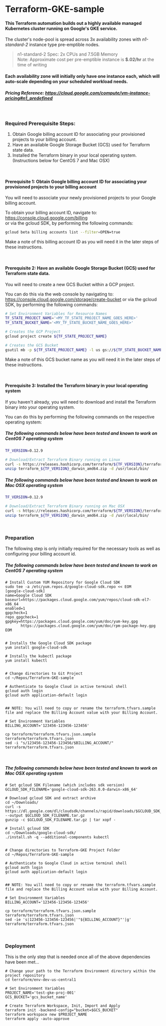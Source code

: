 # Terraform-GKE-sample

#### This Terraform automation builds out a highly available managed Kubernetes cluster running on Google's GKE service. <br> 
The cluster's node-pool is spread across 3x availability zones with *n1-standard-2* instance type pre-emptible nodes. <br> 

> n1-standard-2 Spec: 2x CPUs and 7.5GB Memory <br> 
Note: Approximate cost per pre-emptible instance is **$.02/hr** at the time of writing

#### Each availability zone will initially only have one instance each, which will auto-scale depending on your scheduled workload needs.


##### Pricing Reference: https://cloud.google.com/compute/vm-instance-pricing#n1_predefined

<br>

### Required Prerequisite Steps:

1. Obtain Google billing account ID for associating your provisioned projects to your billing account.
2. Have an available Google Storage Bucket (GCS) used for Terraform state data.
3. Installed the Terraform binary in your local operating system. (Instructions below for CentOS 7 and Mac OSX)

<br>

#### Prerequisite 1: Obtain Google billing account ID for associating your provisioned projects to your billing account

You will need to associate your newly provisioned projects to your Google billing account.

To obtain your billing account ID, navigate to: https://console.cloud.google.com/billing <br>
or via the gcloud SDK, by performing the following commands:
```bash
gcloud beta billing accounts list --filter=OPEN=true
```

Make a note of this billing account ID as you will need it in the later steps of these instructions.

<br>

#### Prerequisite 2: Have an available Google Storage Bucket (GCS) used for Terraform state data.

You will need to create a new GCS Bucket within a GCP project.

You can do this via the web console by navigating to: https://console.cloud.google.com/storage/create-bucket
or via the gcloud SDK, by performing the following commands:
```bash
# Set Environment Variables for Resource Names
TF_STATE_PROJECT_NAME='<MY_TF_STATE_PROJECT_NAME_GOES_HERE>'
TF_STATE_BUCKET_NAME='<MY_TF_STATE_BUCKET_NAME_GOES_HERE>'

# Creates the GCP Project
gcloud project create ${TF_STATE_PROJECT_NAME}

# Creates the GCS Bucket
gsutil mb -p ${TF_STATE_PROJECT_NAME} -l us gs://${TF_STATE_BUCKET_NAME}
```

Make a note of this GCS bucket name as you will need it in the later steps of these instructions.

<br>

#### Prerequisite 3: Installed the Terraform binary in your local operating system

If you haven't already, you will need to download and install the Terraform binary into your operating system.

You can do this by performing the following commands on the respective operating system:

##### The following commands below have been tested and known to work on CentOS 7 operating system
```bash
TF_VERSION=0.12.9

# Download/Extract Terraform Binary running on Linux
curl -s https://releases.hashicorp.com/terraform/${TF_VERSION}/terraform_${TF_VERSION}_linux_amd64.zip --output terraform_${TF_VERSION}_linux_amd64.zip
unzip terraform_${TF_VERSION}_darwin_amd64.zip -d /usr/local/bin/
```

##### The following commands below have been tested and known to work on Mac OSX operating system
```bash
TF_VERSION=0.12.9

# Download/Extract Terraform Binary running on Mac OSX
curl -s https://releases.hashicorp.com/terraform/${TF_VERSION}/terraform_${TF_VERSION}_darwin_amd64.zip --output terraform_${TF_VERSION}_darwin_amd64.zip
unzip terraform_${TF_VERSION}_darwin_amd64.zip -d /usr/local/bin/
```

<br>

### Preparation

The following step is only initially required for the necessary tools as well as configuring your billing account id.

##### The following commands below have been tested and known to work on CentOS 7 operating system

```
# Install Custom YUM Repository for Google Cloud SDK
sudo tee -a /etc/yum.repos.d/google-cloud-sdk.repo << EOM
[google-cloud-sdk]
name=Google Cloud SDK
baseurl=https://packages.cloud.google.com/yum/repos/cloud-sdk-el7-x86_64
enabled=1
gpgcheck=1
repo_gpgcheck=1
gpgkey=https://packages.cloud.google.com/yum/doc/yum-key.gpg
       https://packages.cloud.google.com/yum/doc/rpm-package-key.gpg
EOM


# Installs the Google Cloud SDK package
yum install google-cloud-sdk

# Installs the kubectl package
yum install kubectl


# Change directories to Git Project
cd ~/Repos/Terraform-GKE-sample

# Authenticate to Google Cloud in active terminal shell
gcloud auth login
gcloud auth application-default login


## NOTE: You will need to copy or rename the terraform.tfvars.sample file and replace the Billing Account value with your Billing Account.

# Set Environment Variables
BILLING_ACCOUNT='123456-123456-123456'

cp terraform/terraform.tfvars.json.sample terraform/terraform.tfvars.json
sed -i "s/123456-123456-123456/$BILLING_ACCOUNT/" terraform/terraform.tfvars.json
```

<br>

##### The following commands below have been tested and known to work on Mac OSX operating system

```
# Set gcloud SDK Filename (which includes sdk version)
GCLOUD_SDK_FILENAME='google-cloud-sdk-263.0.0-darwin-x86_64'

# Download gcloud SDK and extract archive
cd ~/Downloads/
curl -s https://dl.google.com/dl/cloudsdk/channels/rapid/downloads/$GCLOUD_SDK_FILENAME.tar.gz --output $GCLOUD_SDK_FILENAME.tar.gz
gunzip -c $GCLOUD_SDK_FILENAME.tar.gz | tar xopf -

# Install gcloud SDK
cd ~/Downloads/google-cloud-sdk/
./install.sh -q --additional-components kubectl


# Change directories to Terraform-GKE Project Folder
cd ~/Repos/Terraform-GKE-sample

# Authenticate to Google Cloud in active terminal shell
gcloud auth login
gcloud auth application-default login


## NOTE: You will need to copy or rename the terraform.tfvars.sample file and replace the Billing Account value with your Billing Account.

# Set Environment Variables
BILLING_ACCOUNT='123456-123456-123456'

cp terraform/terraform.tfvars.json.sample terraform/terraform.tfvars.json
sed -ie 's|123456-123456-123456|'"${BILLING_ACCOUNT}"'|g' terraform/terraform.tfvars.json
```

<br>

### Deployment

This is the only step that is needed once all of the above dependencies have been met...

```
# Change your path to the Terraform Environment directory within the project repository
cd terraform/env-dev-us-central1

# Set Environment Variables
PROJECT_NAME='test-gke-proj-001'
GCS_BUCKET='gcs_bucket_name'

# Create Terraform Workspace, Init, Import and Apply
terraform init -backend-config="bucket=$GCS_BUCKET"
terraform workspace new $PROJECT_NAME
terraform apply -auto-approve
```

